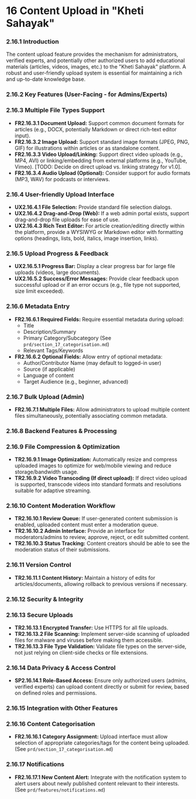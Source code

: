 # **16 Content Upload in "Kheti Sahayak"**

### **2.16.1 Introduction**

The content upload feature provides the mechanism for administrators, verified experts, and potentially other authorized users to add educational materials (articles, videos, images, etc.) to the "Kheti Sahayak" platform. A robust and user-friendly upload system is essential for maintaining a rich and up-to-date knowledge base.

### **2.16.2 Key Features (User-Facing - for Admins/Experts)**

### **2.16.3 Multiple File Types Support**

*   **FR2.16.3.1 Document Upload:** Support common document formats for articles (e.g., DOCX, potentially Markdown or direct rich-text editor input).
*   **FR2.16.3.2 Image Upload:** Support standard image formats (JPEG, PNG, GIF) for illustrations within articles or as standalone content.
*   **FR2.16.3.3 Video Upload/Linking:** Support direct video uploads (e.g., MP4, AVI) or linking/embedding from external platforms (e.g., YouTube, Vimeo). [TODO: Decide on direct upload vs. linking strategy for v1.0].
*   **FR2.16.3.4 Audio Upload (Optional):** Consider support for audio formats (MP3, WAV) for podcasts or interviews.

### **2.16.4 User-friendly Upload Interface**

*   **UX2.16.4.1 File Selection:** Provide standard file selection dialogs.
*   **UX2.16.4.2 Drag-and-Drop (Web):** If a web admin portal exists, support drag-and-drop file uploads for ease of use.
*   **UX2.16.4.3 Rich Text Editor:** For article creation/editing directly within the platform, provide a WYSIWYG or Markdown editor with formatting options (headings, lists, bold, italics, image insertion, links).

### **2.16.5 Upload Progress & Feedback**

*   **UX2.16.5.1 Progress Bar:** Display a clear progress bar for large file uploads (videos, large documents).
*   **UX2.16.5.2 Success/Error Messages:** Provide clear feedback upon successful upload or if an error occurs (e.g., file type not supported, size limit exceeded).

### **2.16.6 Metadata Entry**

*   **FR2.16.6.1 Required Fields:** Require essential metadata during upload:
    *   Title
    *   Description/Summary
    *   Primary Category/Subcategory (See `prd/section_17_categorisation.md`)
    *   Relevant Tags/Keywords
*   **FR2.16.6.2 Optional Fields:** Allow entry of optional metadata:
    *   Author/Contributor Name (may default to logged-in user)
    *   Source (if applicable)
    *   Language of content
    *   Target Audience (e.g., beginner, advanced)

### **2.16.7 Bulk Upload (Admin)**

*   **FR2.16.7.1 Multiple Files:** Allow administrators to upload multiple content files simultaneously, potentially associating common metadata.

### **2.16.8 Backend Features & Processing**

### **2.16.9 File Compression & Optimization**

*   **TR2.16.9.1 Image Optimization:** Automatically resize and compress uploaded images to optimize for web/mobile viewing and reduce storage/bandwidth usage.
*   **TR2.16.9.2 Video Transcoding (If direct upload):** If direct video upload is supported, transcode videos into standard formats and resolutions suitable for adaptive streaming.

### **2.16.10 Content Moderation Workflow**

*   **TR2.16.10.1 Review Queue:** If user-generated content submission is enabled, uploaded content must enter a moderation queue.
*   **TR2.16.10.2 Admin Interface:** Provide an interface for moderators/admins to review, approve, reject, or edit submitted content.
*   **TR2.16.10.3 Status Tracking:** Content creators should be able to see the moderation status of their submissions.

### **2.16.11 Version Control**

*   **TR2.16.11.1 Content History:** Maintain a history of edits for articles/documents, allowing rollback to previous versions if necessary.

### **2.16.12 Security & Integrity**

### **2.16.13 Secure Uploads**

*   **TR2.16.13.1 Encrypted Transfer:** Use HTTPS for all file uploads.
*   **TR2.16.13.2 File Scanning:** Implement server-side scanning of uploaded files for malware and viruses before making them accessible.
*   **TR2.16.13.3 File Type Validation:** Validate file types on the server-side, not just relying on client-side checks or file extensions.

### **2.16.14 Data Privacy & Access Control**

*   **SP2.16.14.1 Role-Based Access:** Ensure only authorized users (admins, verified experts) can upload content directly or submit for review, based on defined roles and permissions.

### **2.16.15 Integration with Other Features**

### **2.16.16 Content Categorisation**

*   **FR2.16.16.1 Category Assignment:** Upload interface must allow selection of appropriate categories/tags for the content being uploaded. (See `prd/section_17_categorisation.md`)

### **2.16.17 Notifications**

*   **FR2.16.17.1 New Content Alert:** Integrate with the notification system to alert users about newly published content relevant to their interests. (See `prd/features/notifications.md`)

